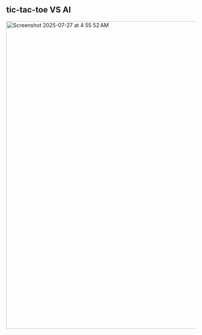 ## tic-tac-toe VS AI
<img width="1440" height="818" alt="Screenshot 2025-07-27 at 4 55 52 AM" src="https://github.com/user-attachments/assets/125243c4-f48e-4c2f-9a52-53d640c913b9" />
